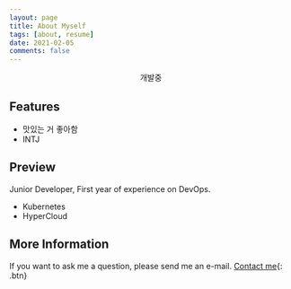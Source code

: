 ```yaml
---
layout: page
title: About Myself
tags: [about, resume]
date: 2021-02-05
comments: false
---
```

    
<center>개발중</center>

## Features
* 맛있는 거 좋아함
* INTJ

## Preview

Junior Developer, First year of experience on DevOps.

* Kubernetes
* HyperCloud

## More Information

If you want to ask me a question, please send me an e-mail.
[Contact me]("mailto:kks.chloe@gmail.com"){: .btn}
